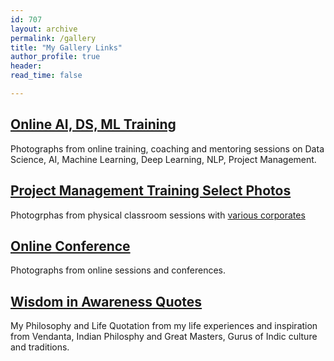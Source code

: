 ```yaml
---
id: 707    
layout: archive
permalink: /gallery
title: "My Gallery Links"
author_profile: true
header:
read_time: false

---
```


## [Online AI, DS, ML Training](/slider-online-training)
Photographs from online training, coaching and mentoring sessions on Data Science, AI, Machine Learning, Deep Learning, NLP, Project Management.

## [Project Management Training Select Photos](/slider-pm-workshops)
Photogrphas from physical classroom sessions with [various corporates](/clients)

## [Online Conference](/slider-online-conferences)
Photographs from online sessions and conferences.

## [Wisdom in Awareness Quotes](/quotations-blog)
My Philosophy and Life Quotation from my life experiences and inspiration from Vendanta, Indian Philosphy and Great Masters, Gurus of Indic culture and traditions. 